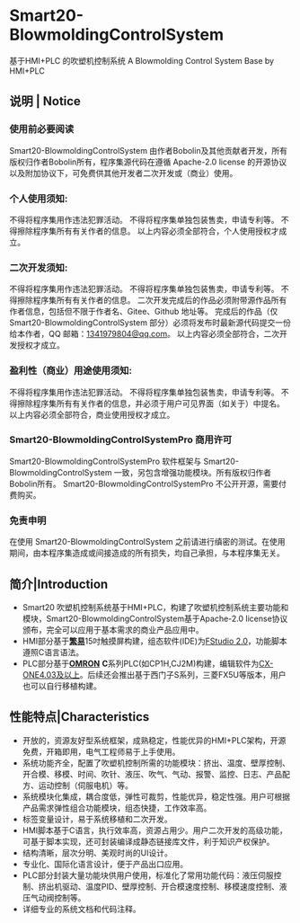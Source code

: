 # Smart20-BlowmoldingControlSystem

基于HMI+PLC 的吹塑机控制系统 A Blowmolding Control System Base by HMI+PLC 

## 说明 | Notice

### 使用前必要阅读

Smart20-BlowmoldingControlSystem 由作者Bobolin及其他贡献者开发，所有版权归作者Bobolin所有，程序集源代码在遵循 Apache-2.0 license 的开源协议以及附加协议下，可免费供其他开发者二次开发或（商业）使用。

### 个人使用须知:

不得将程序集用作违法犯罪活动。
不得将程序集单独包装售卖，申请专利等。
不得擦除程序集所有有关作者的信息。
以上内容必须全部符合，个人使用授权才成立。

### 二次开发须知:

不得将程序集用作违法犯罪活动。
不得将程序集单独包装售卖，申请专利等。
不得擦除程序集所有有关作者的信息。
二次开发完成后的作品必须附带源作品所有作者信息，包括但不限于作者名、Gitee、Github 地址等。
完成后的作品（仅 Smart20-BlowmoldingControlSystem 部分）必须将发布时最新源代码提交一份给本作者，QQ 邮箱：1341979804@qq.com。
以上内容必须全部符合，二次开发授权才成立。

### 盈利性（商业）用途使用须知:

不得将程序集用作违法犯罪活动。
不得将程序集单独包装售卖，申请专利等。
不得擦除程序集所有有关作者的信息，并必须于用户可见界面（如关于）中提名。
以上内容必须全部符合，商业使用授权才成立。

### Smart20-BlowmoldingControlSystemPro 商用许可

Smart20-BlowmoldingControlSystemPro 软件框架与 Smart20-BlowmoldingControlSystem 一致，另包含增强功能模块。所有版权归作者Bobolin所有。
Smart20-BlowmoldingControlSystemPro 不公开开源，需要付费购买。

### 免责申明

在使用 Smart20-BlowmoldingControlSystem 之前请进行缜密的测试。在使用期间，由本程序集造成或间接造成的所有损失，均自己承担，与本程序集无关。

## 简介|Introduction

- Smart20 吹塑机控制系统基于HMI+PLC，构建了吹塑机控制系统主要功能和模块，Smart20-BlowmoldingControlSystem基于Apache-2.0 license协议颁布，完全可以应用于基本需求的商业产品应用中。
- HMI部分基于[**繁易**](https://www.flexem.cn/product/9000/FE9150M "点击跳转")15吋触摸屏构建，组态软件(IDE)为[FStudio 2.0](http://fs.flexem.com/zh)，功能脚本遵照C语言语法。
- PLC部分基于[**OMRON**](https://www.fa.omron.com.cn/products/category/automation-systems/programmable-controllers/index.html) **C**系列PLC(如CP1H,CJ2M)构建，编辑软件为[CX-ONE4.03及以上](https://www.aliyundrive.com/s/bRGAnchw8ZJ)。后续还会推出基于西门子S系列，三菱FX5U等版本，用户也可以自行移植构建。

## 性能特点|Characteristics

- 开放的，资源友好型系统框架，成熟稳定，性能优异的HMI+PLC架构，开源免费，开箱即用，电气工程师易于上手使用。
- 系统功能齐全，配置了吹塑机控制所需的功能模块：挤出、温度、壁厚控制、开合模、移模、时间、吹针、液压、吹气、气动、报警、监控、日志、产品配方、运动控制（伺服电机）等。
- 系统模块化集成，耦合度低，弹性可裁剪，性能优异，稳定性强。用户可根据产品需求弹性组合功能模块，组态快捷，工作效率高。
- 标签变量设计，易于系统移植和二次开发。
- HMI脚本基于C语言，执行效率高，资源占用少。用户二次开发的高级功能，可基于脚本实现，还可封装编译成静态链接库文件，利于知识产权保护。
- 结构清晰，层次分明、美观时尚的UI设计。
- 专业化、国际化语言设计，便于产品出口应用。
- PLC部分封装大量功能块供用户使用，标准化了常用功能代码：液压伺服控制、挤出机驱动、温度PID、壁厚控制、开合模速度控制、移模速度控制、液压气动阀控制等。
- 详细专业的系统文档和代码注释。